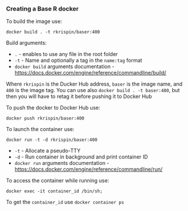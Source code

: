 ### Creating a Base R docker

To build the image use:

``` shell
docker build . -t rkrispin/baser:400
```
Build arguments:

* `.` - enables to use any file in the root folder
* `-t` - Name and optionally a tag in the `name:tag` format
* `docker build` arguments documentation - https://docs.docker.com/engine/reference/commandline/build/

Where `rkrispin` is the Ducker Hub address, `baser` is the image name, and `400` is the image tag. You can use also `docker build . -t baser:400`, but then you will have to retag it before pushing it to Docker Hub


To push the docker to Docker Hub use:

```
docker push rkrispin/baser:400
```

To launch the container use:

``` shell
docker run -t -d rkrispin/baser:400
```

* `-t` - Allocate a pseudo-TTY
* `-d` - Run container in background and print container ID
* `docker run` arguments documentation - https://docs.docker.com/engine/reference/commandline/run/

To access the container while running use:

``` shell
docker exec -it container_id /bin/sh;
```

To get the `container_id` use `docker container ps`

